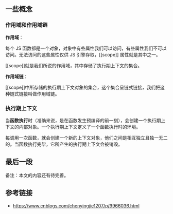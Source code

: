 
## 一些概念

### 作用域和作用域链

**作用域**：

每个 JS 函数都是一个对象，对象中有些属性我们可以访问，有些属性我们不可以访问。无法访问的这些属性仅供 JS 引擎存取，[[scope]] 属性就是其中之一。

[[scope]]就是我们所说的作用域，其中存储了执行期上下文的集合。



**作用域链**：

[[scope]]中所存储的执行期上下文对象的集合，这个集合呈链式链接，我们把这种链式链接叫做作用域链。


### 执行期上下文

当**函数执行**时（准确来说，是在函数发生预编译的前一刻），会创建一个执行期上下文的内部对象。一个执行期上下文定义了一个函数执行时的环境。

每调用一次函数，就会创建一个新的上下文对象，他们之间是相互独立且独一无二的。当函数执行完毕，它所产生的执行期上下文会被销毁。

## 最后一段

备注：本文的内容还有待完善。



## 参考链接

- <https://www.cnblogs.com/chenyingjie1207/p/9966036.html>


